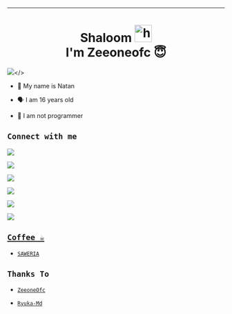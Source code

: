 -------

<h1 align="center">Shaloom <img src="https://user-images.githubusercontent.com/1303154/88677602-1635ba80-d120-11ea-84d8-d263ba5fc3c0.gif" width="40px" alt="hi"><br>I'm Zeeoneofc 😇 </h1>

<p align="center">

  <img src="https://github.com/ryuka.png" /></>

</p>

- 👼 My name is Natan

- 🗣️ I am 16 years old 

- 🔭 I am not programmer

## ```Connect with me```

<p align="center">

  <a href="https://instagram.com/ntanxvz_"><img src="https://img.shields.io/badge/Instagram-E4405F?style=for-the-badge&logo=instagram&logoColor=white"/> 

  <a href="https://wa.me/6283843906472"><img src="https://img.shields.io/badge/WhatsApp-25D366?style=for-the-badge&logo=whatsapp&logoColor=white" />

  <a href="https://t.me/natann"><img src="https://img.shields.io/badge/Telegram-%230088cc.svg?&style=for-the-badge&logo=telegram&logoColor=white" /> <br>

  <a href="https://github.com/zeeoneofficial"><img src="https://img.shields.io/badge/-GitHub-black?style=flat-square&logo=github" /> 

  <a href="https://youtube.com/channel/natanofficiall"><img src="https://img.shields.io/youtube/channel/subscribers/UCdzWwbApjkyODby7_MoRYlA?style=social" /> <br>

  <a href="https://komarev.com/ghpvc/?username=natanfficiall&color=blue&style=flat-square&label=Profile+Dilihat"><img src="https://komarev.com/ghpvc/?username=zeeoneofficial&color=blue&style=flat-square&label=Profile+Dilihat" />

</p>

## ```Coffee ☕```

- [`SAWERIA`](https://saweria.co/natanofc)

## ```Thanks To```

- [`ZeeoneOfc`]()

- [`Ryuka-Md`]()
